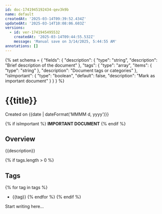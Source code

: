 ```yaml
---
id: doc-1741945192434-qev3k9b
name: default
createdAt: '2025-03-14T09:39:52.434Z'
updatedAt: '2025-03-14T10:08:06.603Z'
versions:
  - id: ver-1741945495532
    createdAt: '2025-03-14T09:44:55.532Z'
    message: 'Manual save on 3/14/2025, 5:44:55 AM'
annotations: []
---
```


{% set schema = {
  "fields": {
    "description": {
      "type": "string",
      "description": "Brief description of the document"
    },
    "tags": {
      "type": "array",
      "items": {
        "type": "string"
      },
      "description": "Document tags or categories"
    },
    "isImportant": {
      "type": "boolean",
      "default": false,
      "description": "Mark as important document"
    }
  }
} %}

# {{title}}

Created on {{date | dateFormat('MMMM d, yyyy')}}

{% if isImportant %}
**IMPORTANT DOCUMENT**
{% endif %}

## Overview

{{description}}

{% if tags.length > 0 %}
## Tags
{% for tag in tags %}
- {{tag}}
{% endfor %}
{% endif %}

Start writing here...

